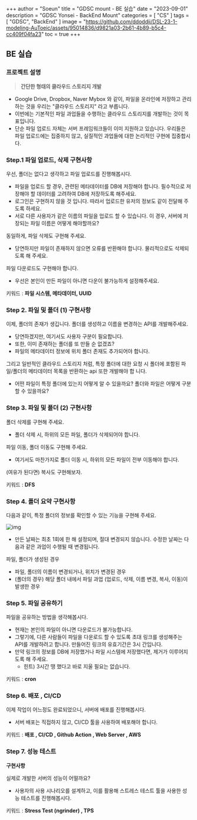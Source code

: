 +++
author = "Soeun"
title = "GDSC mount - BE 실습"
date = "2023-09-01"
description = "GDSC Yonsei - BackEnd Mount"
categories = [
    "CS"
]
tags = [
    "GDSC",
    "BackEnd"
]
image = "https://github.com/ddoddii/DSL-23-1-modeling-AuToeic/assets/95014836/d9821a03-2b61-4b89-b5c4-cc409f04fa23"
toc = true
+++

## BE 실습

### 프로젝트 설명
> **간단한 형태의 클라우드 스토리지 개발**
- Google Drive, Dropbox, Naver Mybox 와 같이, 파일을 온라인에 저장하고 관리하는 것을 우리는 "클라우드 스토리지" 라고 부릅니다. 
- 이번에는 기본적인 파일 과업들을 수행하는 클라우드 스토리지를 개발하는 것이 목표입니다.
- 단순 파일 업로드 자체는 서버 프레임워크들이 이미 지원하고 있습니다. 우리들은 파일 업로드에는 집중하지 않고, 실질적인 과업들에 대한 논리적인 구현에 집중합시다.


### Step.1 파일 업로드, 삭제 구현사항
우선, 폴더는 없다고 생각하고 파일 업로드를 진행해봅시다.

- 파일을 업로드 할 경우, 관련된 메타데이터를 DB에 저장해야 합니다. 필수적으로 저장해야 할 데이터를 고려하여 DB에 저장하도록 해주세요.
- 로그인은 구현하지 않을 것 입니다. 따라서 업로드한 유저의 정보도 같이 전달해 주도록 하세요.
- 서로 다른 사용자가 같은 이름의 파일을 업로드 할 수 있습니다. 이 경우, 서버에 저장되는 파일 이름은 어떻게 해야할까요?
  
동일하게, 파일 삭제도 구현해 주세요.
- 당연하지만 파일이 존재하지 않으면 오류를 반환해야 합니다. 물리적으로도 삭제되도록 해 주세요.

파일 다운로드도 구현해야 합니다.
- 우선은 본인이 만든 파일이 아니면 다운이 불가능하게 설정해주세요.

키워드 : **파일 시스템, 메타데이터, UUID**

### Step 2. 파일 및 폴더 (1) 구현사항
이제, 폴더의 존재가 생깁니다. 폴더를 생성하고 이름을 변경하는 API를 개발해주세요.
- 당연하겠지만, 여기서도 사용자 구분이 필요합니다.
- 또한, 이미 존재하는 폴더를 또 만들 순 없겠죠?
- 파일의 메타데이터 정보에 위치 폴더 존재도 추가되어야 합니다.

그리고 일반적인 클라우드 스토리지 처럼, 특정 폴더에 대한 요청 시 폴더에 포함된 파일/폴더의 메타데이터 목록을 반환하는 api 또한 개발해야 합 니다.
- 어떤 파일이 특정 폴더에 있는지 어떻게 알 수 있을까요? 폴더와 파일은 어떻게 구분할 수 있을까요?

### Step 3. 파일 및 폴더 (2) 구현사항
폴더 삭제를 구현해 주세요.
- 폴더 삭제 시, 하위의 모든 파일, 폴더가 삭제되어야 합니다.

파일 이동, 폴더 이동도 구현해 주세요.
- 여기서도 마찬가지로 폴더 이동 시, 하위의 모든 파일이 전부 이동해야 합니다.

(여유가 된다면) 복사도 구현해보자.

키워드 : **DFS**

### Step 4. 폴더 요약 구현사항
다음과 같이, 특정 폴더의 정보를 확인할 수 있는 기능을 구현해 주세요.

   ![img](https://github.com/ddoddii/ddoddii.github.io/assets/95014836/a4c25d65-4ddd-47ef-9e9d-4d262ac14887)

- 만든 날짜는 최초 1회에 한 해 설정되며, 절대 변경되지 않습니다. 수정한 날짜는 다음과 같은 과업이 수행될 때 변경됩니다.

파일, 폴더가 생성된 경우
- 파일, 폴더의 이름이 변경되거나, 위치가 변경된 경우
- (폴더의 경우) 해당 폴더 내에서 파일 과업 (업로드, 삭제, 이름 변경, 복사, 이동)이 발생한 경우

### Step 5. 파일 공유하기
파일을 공유하는 방법을 생각해봅시다.
- 현재는 본인의 파일이 아니면 다운로드가 불가능합니다.
- 그렇기에, 다른 사람들이 파일을 다운로드 할 수 있도록 초대 링크를 생성해주는 API를 개발하려고 합니다. 만들어진 링크의 유효기간은 3시 간입니다.
- 만약 링크의 정보를 DB에 저장했거나 파일 시스템에 저장했다면, 제거가 이루어지도록 해 주세요.
  -  힌트) 3시간 땡 했다고 바로 지울 필요는 없습니다.

키워드 : **cron**

### Step 6. 배포 , CI/CD 
이제 작업이 어느정도 완료되었으니, 서버에 배포를 진행해봅시다.
- 서버 배포는 직접하지 않고, CI/CD 툴을 사용하여 배포해야 합니다.

키워드 : **배포 , CI/CD , Github Action , Web Server , AWS**

### Step 7. 성능 테스트
**구현사항**

실제로 개발한 서버의 성능이 어떨까요?
- 사용자의 사용 시나리오를 설계하고, 이를 활용해 스트레스 테스트 툴을 사용한 성능 테스트를 진행해봅시다.

키워드 : **Stress Test (ngrinder) , TPS**